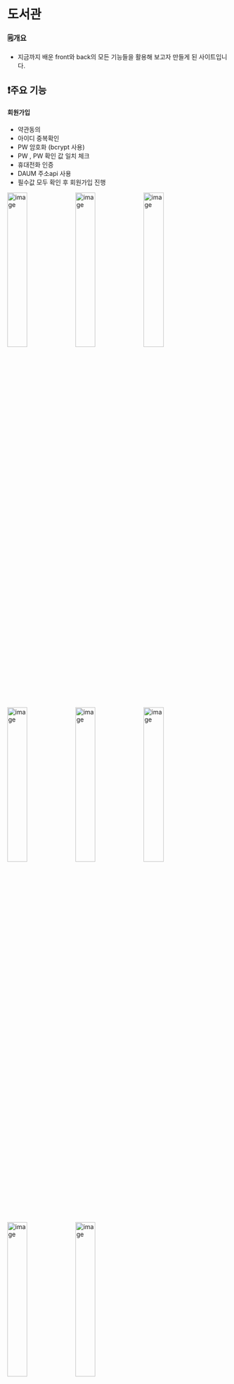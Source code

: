 # 도서관 
<!--* 도서관페이지입니다. -->
### 🗒️개요  
* 지금까지 배운 front와 back의 모든 기능들을 활용해 보고자 만들게 된 사이트입니다.
<!--### ⚙️개발 환경
* Front : JavaScript, html, css -->
## ❗주요 기능

#### 회원가입
* 약관동의
* 아이디 중복확인
* PW 암호화 (bcrypt 사용)
* PW , PW 확인 값 일치 체크
* 휴대전화 인증
* DAUM 주소api 사용
* 필수값 모두 확인 후 회원가입 진행
<p align="left">
  <img width="30%" alt="image" src="https://github.com/ParkSeongHaa/Phone/assets/136056187/5019e5a6-4be1-405a-b952-1b979d9d9907">
  <img width="30%" alt="image" src="https://github.com/ParkSeongHaa/Phone/assets/136056187/d4c54592-df64-411f-9fa1-1bd3697101fc">
  <img width="30%" alt="image" src="https://github.com/ParkSeongHaa/Phone/assets/136056187/848e5133-754d-42c5-9c18-ee3d6b43ee56">
  <img width="30%" alt="image" src="https://github.com/ParkSeongHaa/Phone/assets/136056187/d4635ca5-89cf-4a9a-b87d-e96cbe619adb">
  <img width="30%" alt="image" src="https://github.com/ParkSeongHaa/Phone/assets/136056187/d77b293c-4fe6-4100-9485-c54d6d53fb00">
  <img width="30%" alt="image" src="https://github.com/ParkSeongHaa/Phone/assets/136056187/f0ffd405-d41a-48f8-8a8f-8755b025256b">
  <img width="30%" alt="image" src="https://github.com/ParkSeongHaa/Phone/assets/136056187/c7dce8f1-3911-4ae9-8367-c0d5f5fddd8a">
  <img width="30%" alt="image" src="https://github.com/ParkSeongHaa/Phone/assets/136056187/ddb870c0-b60a-47e6-9cf5-8e8e494c3846">
</p>


#### 로그인 
* ID 검증
* 암호화된 PW 비교
* 로그인 시 세션 생성
<p align="left">
  <img width="30%" alt="image" src="https://github.com/ParkSeongHaa/Phone/assets/136056187/b440c38b-e0a1-441d-a8a1-99b325248f38">
  <img width="30%" alt="image" src="https://github.com/ParkSeongHaa/Phone/assets/136056187/7c3653ea-c66d-4eae-ab8b-c95f10e75613">
  <img width="30%" alt="image" src="https://github.com/ParkSeongHaa/Phone/assets/136056187/11505ec0-5502-4227-baa8-4f511965c089">
</p>

#### ID/PW 찾기 
* 기본정보입력 시 데이터 검증
* ID → 출력
* PW → 새롭게 설정
<p>
  <img width="30%" alt="image" src="https://github.com/ParkSeongHaa/Phone/assets/136056187/d14f942e-ba89-46cd-af28-c52c116621b5">
  <img width="30%" alt="image" src="https://github.com/ParkSeongHaa/Phone/assets/136056187/4fcdf545-9a34-4b49-86a3-1932868e06a3">
  <img width="30%" alt="image" src="https://github.com/ParkSeongHaa/Phone/assets/136056187/6b3e1bc5-e8a9-40af-b4fe-0d7489df5832">
  <img width="30%" alt="image" src="https://github.com/ParkSeongHaa/Phone/assets/136056187/356434c8-298d-4b83-b07b-8384688ad247">
</p>

#### 마이페이지
* 정보수정 시 기본 데이터 모두 불러오기 
* 일부 항목은 수정불가
* 회원탈퇴 → 비밀번호 확인 후 탈퇴진행(데이터삭제)
<p>
  <img width="30%" alt="image" src="https://github.com/ParkSeongHaa/Phone/assets/136056187/b6e2dd63-0879-4598-86e9-59f27e816882">
  <img width="30%" alt="image" src="https://github.com/ParkSeongHaa/Phone/assets/136056187/2cdbb41b-77af-46d7-819c-f9ce2a863093">
  <img width="30%" alt="image" src="https://github.com/ParkSeongHaa/Phone/assets/136056187/9add9709-c9b7-4f9b-9966-7327f8a7ae29">
  <img width="30%" alt="image" src="https://github.com/ParkSeongHaa/Phone/assets/136056187/4ccf7364-36ac-450f-a74e-c058005a30cd">
</p>

#### 로그아웃
* 세션삭제
<p>
 <img width="30%" alt="image" src="https://github.com/ParkSeongHaa/Phone/assets/136056187/23136490-85c1-4357-ba32-1543509af49a">
</p>

#### 홈화면
* 슬라이드(인터벌,bxSlider 두가지로 구현)
* 팝업(쿠키)
<p>
<img width="30%" alt="image" src="https://github.com/ParkSeongHaa/Phone/assets/136056187/cf2e2643-5fe9-4cf0-8cb3-c94c553881c8">
</p>

#### 게시판
* 글 작성, 읽기, 수정, 삭제 (CRUD) 구현
* 댓글 작성, 읽기, 수정, 삭제 (CRUE) 구현
* 게시판 제목, 내용 , 작성자별 검색 기능 구현
* 페이지네이션 구현
* 첨부파일 등록시 미리보기 구현
* 게시글 수정 작성일 갱신
<p>

</p>


---
### ✍️회고


